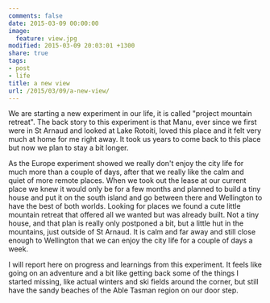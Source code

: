 ```yaml
---
comments: false
date: 2015-03-09 00:00:00
image:
  feature: view.jpg
modified: 2015-03-09 20:03:01 +1300
share: true
tags:
- post
- life
title: a new view
url: /2015/03/09/a-new-view/
---
```


We are starting a new experiment in our life, it is called "project
mountain retreat". The back story to this experiment is that Manu, 
ever since we first were in St Arnaud and looked at Lake Rotoiti, loved
this place and it felt very much at home for me right away. It took us
years to come back to this place but now we plan to stay a bit longer.

As the Europe experiment showed we really don't enjoy the city life for
much more than a couple of days, after that we really like the calm and
quiet of more remote places. When we took out the lease at our current
place we knew it would only be for a few months and planned to build a
tiny house and put it on the south island and go between there and
Wellington to have the best of both worlds. Looking for places we found
a cute little mountain retreat that offered all we wanted but was
already built. Not a tiny house, and that plan is really only postponed
a bit, but a little hut in the mountains, just outside of St Arnaud. It
is calm and far away and still close enough to Wellington that we can
enjoy the city life for a couple of days a week.

I will report here on progress and learnings from this experiment. It feels
like going on an adventure and a bit like getting back some of the things
I started missing, like actual winters and ski fields around the corner,
but still have the sandy beaches of the Able Tasman region on our door step.

